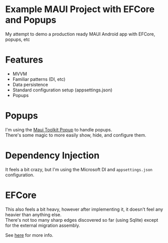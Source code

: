 # Example MAUI Project with EFCore and Popups
My attempt to demo a production ready MAUI Android app with EFCore, popups, etc

# Features  
- MVVM  
- Familiar patterns (DI, etc)
- Data persistence  
- Standard configuration setup (appsettings.json) 
- Popups  

# Popups  
I'm using the [Maui Toolkit Popup](https://learn.microsoft.com/en-us/dotnet/communitytoolkit/maui/views/popup) to handle popups.  
There's some magic to more easily show, hide, and configure them.  

# Dependency Injection  
It feels a bit crazy, but I'm using the Microsoft DI and `appsettings.json` configuration.  

# EFCore  
This also feels a bit heavy, however after implementing it, it doesn't feel any heavier than anything else.  
There's not too many sharp edges discovered so far (using Sqlite) except for the external migration assembly.  

See [here]() for more info.
